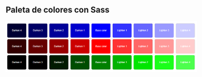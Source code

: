 ## Paleta de colores con Sass
[![Paleta de colores con Sass](https://github.com/sruizpdev/lemoncode-layout/blob/master/01/src/img/paleta.png "Paleta de colores con Sass")](https://github.com/sruizpdev/lemoncode-layout/blob/master/01/src/img/paleta.png "Paleta de colores con Sass")

